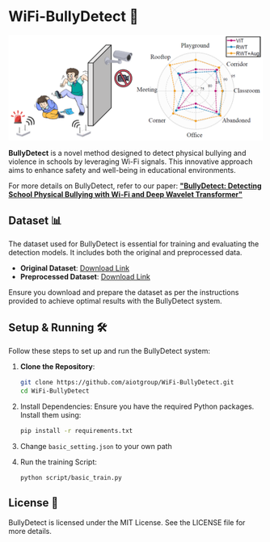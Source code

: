 # WiFi-BullyDetect 👋

<p align="center">
  <img src="img/README_img/overall.png" alt="image-20240719171906628" style="zoom:50%;" />
</p>

**BullyDetect** is a novel method designed to detect physical bullying and violence in schools by leveraging Wi-Fi signals. This innovative approach aims to enhance safety and well-being in educational environments.

For more details on BullyDetect, refer to our paper: [**"BullyDetect: Detecting School Physical Bullying with Wi-Fi and Deep Wavelet Transformer"**](#)

## Dataset 📊

The dataset used for BullyDetect is essential for training and evaluating the detection models. It includes both the original and preprocessed data.

- **Original Dataset**: [Download Link](#)
- **Preprocessed Dataset**: [Download Link](#)

Ensure you download and prepare the dataset as per the instructions provided to achieve optimal results with the BullyDetect system.

## Setup & Running 🛠️

Follow these steps to set up and run the BullyDetect system:

1. **Clone the Repository**:
   ```bash
   git clone https://github.com/aiotgroup/WiFi-BullyDetect.git
   cd WiFi-BullyDetect
   ```
2. Install Dependencies:
Ensure you have the required Python packages. Install them using:
   ```bash
   pip install -r requirements.txt
   ```
3. Change `basic_setting.json` to your own path

4. Run the training Script:

   ```bash
   python script/basic_train.py
   ```
## License 📜
BullyDetect is licensed under the MIT License. See the LICENSE file for more details.